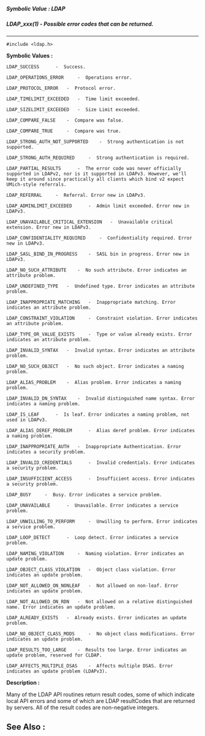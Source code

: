 ##### Symbolic Value : LDAP
##### LDAP_xxx(1) - Possible error codes that can be returned.
---
```
#include <ldap.h>
```

**Symbolic Values :**

	LDAP_SUCCESS	  -  Success.

	LDAP_OPERATIONS_ERROR	  -  Operations error.

	LDAP_PROTOCOL_ERROR	  -  Protocol error.

	LDAP_TIMELIMIT_EXCEEDED	  -  Time limit exceeded.

	LDAP_SIZELIMIT_EXCEEDED	  -  Size Limit exceeded.

	LDAP_COMPARE_FALSE	  -  Compare was false.

	LDAP_COMPARE_TRUE	  -  Compare was true.

	LDAP_STRONG_AUTH_NOT_SUPPORTED	  -  Strong authentication is not supported.

	LDAP_STRONG_AUTH_REQUIRED	  -  Strong authentication is required.

	LDAP_PARTIAL_RESULTS	  -  The error code was never officially supported in LDAPv2, nor is it supported in LDAPv3. However, we'll keep it around since practically all clients which bind v2 expect UMich-style referrals.

	LDAP_REFERRAL	  -  Referral. Error new in LDAPv3.

	LDAP_ADMINLIMIT_EXCEEDED	  -  Admin limit exceeded. Error new in LDAPv3.

	LDAP_UNAVAILABLE_CRITICAL_EXTENSION	  -  Unavailable critical extension. Error new in LDAPv3.

	LDAP_CONFIDENTIALITY_REQUIRED	  -  Confidentiality required. Error new in LDAPv3.

	LDAP_SASL_BIND_IN_PROGRESS	  -  SASL bin in progress. Error new in LDAPv3.

	LDAP_NO_SUCH_ATTRIBUTE	  -  No such attribute. Error indicates an attribute problem.

	LDAP_UNDEFINED_TYPE	  -  Undefined type. Error indicates an attribute problem.

	LDAP_INAPPROPRIATE_MATCHING	  -  Inappropriate matching. Error indicates an attribute problem.

	LDAP_CONSTRAINT_VIOLATION	  -  Constraint violation. Error indicates an attribute problem.

	LDAP_TYPE_OR_VALUE_EXISTS	  -  Type or value already exists. Error indicates an attribute problem.

	LDAP_INVALID_SYNTAX	  -  Invalid syntax. Error indicates an attribute problem.

	LDAP_NO_SUCH_OBJECT	  -  No such object. Error indicates a naming problem.

	LDAP_ALIAS_PROBLEM	  -  Alias problem. Error indicates a naming problem.

	LDAP_INVALID_DN_SYNTAX	  -  Invalid distinguished name syntax. Error indicates a naming problem.

	LDAP_IS_LEAF	  -  Is leaf. Error indicates a naming problem, not used in LDAPv3.

	LDAP_ALIAS_DEREF_PROBLEM	  -  Alias deref problem. Error indicates a naming problem.

	LDAP_INAPPROPRIATE_AUTH	  -  Inappropriate Authentication. Error indicates a security problem.

	LDAP_INVALID_CREDENTIALS	  -  Invalid credentials. Error indicates a security problem.

	LDAP_INSUFFICIENT_ACCESS	  -  Insufficient access. Error indicates a security problem.

	LDAP_BUSY	  -  Busy. Error indicates a service problem.

	LDAP_UNAVAILABLE	  -  Unavailable. Error indicates a service problem.

	LDAP_UNWILLING_TO_PERFORM	  -  Unwilling to perform. Error indicates a service problem.

	LDAP_LOOP_DETECT	  -  Loop detect. Error indicates a service problem.

	LDAP_NAMING_VIOLATION	  -  Naming violation. Error indicates an update problem.

	LDAP_OBJECT_CLASS_VIOLATION	  -  Object class violation. Error indicates an update problem.

	LDAP_NOT_ALLOWED_ON_NONLEAF	  -  Not allowed on non-leaf. Error indicates an update problem.

	LDAP_NOT_ALLOWED_ON_RDN	  -  Not allowed on a relative distinguished name. Error indicates an update problem.

	LDAP_ALREADY_EXISTS	  -  Already exists. Error indicates an update problem.

	LDAP_NO_OBJECT_CLASS_MODS	  -  No object class modifications. Error indicates an update problem.

	LDAP_RESULTS_TOO_LARGE	  -  Results too large. Error indicates an update problem, reserved for CLDAP.

	LDAP_AFFECTS_MULTIPLE_DSAS	  -  Affects multiple DSAS. Error indicates an update problem (LDAPv3).


**Description :**

Many of the LDAP API routines return result codes, some of which indicate local API errors and some of which are LDAP resultCodes that are returned by servers.  All of the result codes are non-negative integers.


**See Also :**
---

